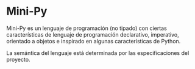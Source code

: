 # Mini-Py
Mini-Py es un lenguaje de programación (no tipado) con ciertas características de lenguaje de programación declarativo, imperativo, orientado a objetos e inspirado en algunas características de Python.

La semántica del lenguaje está determinada por las especificaciones del proyecto.
